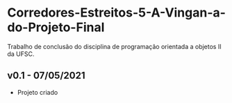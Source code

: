 # Corredores-Estreitos-5-A-Vingan-a-do-Projeto-Final
Trabalho de conclusão do disciplina de programação orientada a objetos II da UFSC.

## v0.1 - 07/05/2021

* Projeto criado
